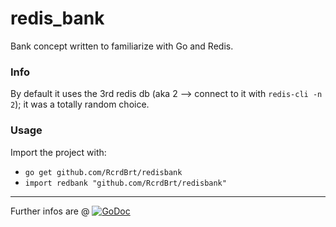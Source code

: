 # redis_bank
Bank concept written to familiarize with Go and Redis.

### Info
By default it uses the 3rd redis db (aka 2 --> connect to it with `redis-cli -n 2`); it was a totally random choice.

### Usage
Import the project with:
- `go get github.com/RcrdBrt/redisbank`
- `import redbank "github.com/RcrdBrt/redisbank"`
---
Further infos are @ [![GoDoc](https://godoc.org/github.com/RcrdBrt/redis_bank?status.svg)](https://godoc.org/github.com/RcrdBrt/redis_bank)
